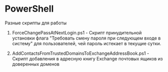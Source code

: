 # PowerShell
Разные скрипты для работы

1. ForceChangePassAtNextLogin.ps1 - Скрипт принудительной установки флага "Требовать смену пароля при следующем входе в систему" для пользователей, чей пароль истекает в текущие сутки.

2. AddContactsFromTrustedDomainsToExchangeAddressBook.ps1 - Скрипт добавления в адресную книгу Exchange почтовых ящиков из доверенных доменов
